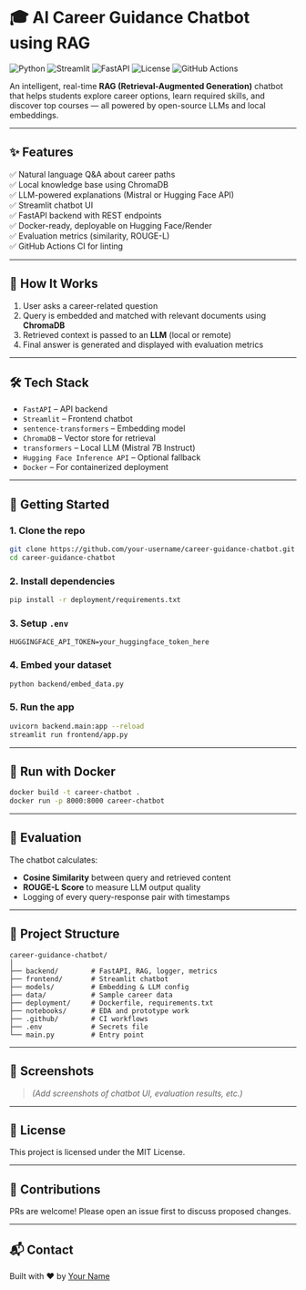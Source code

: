 
# 🎓 AI Career Guidance Chatbot using RAG

![Python](https://img.shields.io/badge/Python-3.10-blue.svg)
![Streamlit](https://img.shields.io/badge/UI-Streamlit-orange)
![FastAPI](https://img.shields.io/badge/API-FastAPI-green)
![License](https://img.shields.io/badge/license-MIT-brightgreen)
![GitHub Actions](https://github.com/your-username/career-guidance-chatbot/actions/workflows/ci.yml/badge.svg)

An intelligent, real-time **RAG (Retrieval-Augmented Generation)** chatbot that helps students explore career options, learn required skills, and discover top courses — all powered by open-source LLMs and local embeddings.

---

## ✨ Features

✅ Natural language Q&A about career paths  
✅ Local knowledge base using ChromaDB  
✅ LLM-powered explanations (Mistral or Hugging Face API)  
✅ Streamlit chatbot UI  
✅ FastAPI backend with REST endpoints  
✅ Docker-ready, deployable on Hugging Face/Render  
✅ Evaluation metrics (similarity, ROUGE-L)  
✅ GitHub Actions CI for linting

---

## 🧠 How It Works

1. User asks a career-related question  
2. Query is embedded and matched with relevant documents using **ChromaDB**  
3. Retrieved context is passed to an **LLM** (local or remote)  
4. Final answer is generated and displayed with evaluation metrics  

---

## 🛠 Tech Stack

- `FastAPI` – API backend  
- `Streamlit` – Frontend chatbot  
- `sentence-transformers` – Embedding model  
- `ChromaDB` – Vector store for retrieval  
- `transformers` – Local LLM (Mistral 7B Instruct)  
- `Hugging Face Inference API` – Optional fallback  
- `Docker` – For containerized deployment  

---

## 🚀 Getting Started

### 1. Clone the repo
```bash
git clone https://github.com/your-username/career-guidance-chatbot.git
cd career-guidance-chatbot
```

### 2. Install dependencies
```bash
pip install -r deployment/requirements.txt
```

### 3. Setup `.env`
```env
HUGGINGFACE_API_TOKEN=your_huggingface_token_here
```

### 4. Embed your dataset
```bash
python backend/embed_data.py
```

### 5. Run the app
```bash
uvicorn backend.main:app --reload
streamlit run frontend/app.py
```

---

## 🐳 Run with Docker

```bash
docker build -t career-chatbot .
docker run -p 8000:8000 career-chatbot
```

---

## 🧪 Evaluation

The chatbot calculates:
- **Cosine Similarity** between query and retrieved content
- **ROUGE-L Score** to measure LLM output quality
- Logging of every query-response pair with timestamps

---

## 📁 Project Structure

```
career-guidance-chatbot/
│
├── backend/        # FastAPI, RAG, logger, metrics
├── frontend/       # Streamlit chatbot
├── models/         # Embedding & LLM config
├── data/           # Sample career data
├── deployment/     # Dockerfile, requirements.txt
├── notebooks/      # EDA and prototype work
├── .github/        # CI workflows
├── .env            # Secrets file
└── main.py         # Entry point
```

---

## 📸 Screenshots

> _(Add screenshots of chatbot UI, evaluation results, etc.)_

---

## 📜 License

This project is licensed under the MIT License.

---

## 🤝 Contributions

PRs are welcome! Please open an issue first to discuss proposed changes.

---

## 📬 Contact

Built with ❤️ by [Your Name](https://github.com/your-username)
